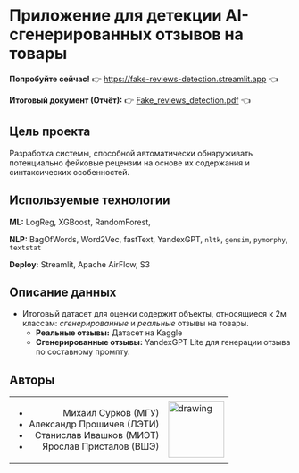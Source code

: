 # Приложение для детекции AI-сгенерированных отзывов на товары
**Попробуйте сейчас!** 👉 https://fake-reviews-detection.streamlit.app 👈

**Итоговый документ (Отчёт):** 👉  [Fake_reviews_detection.pdf](https://github.com/yaroslav-i-am/fake-reviews-detection-app/blob/master/Fake_reviews_detection.pdf) 👈

## Цель проекта
Разработка системы, способной автоматически обнаруживать потенциально фейковые рецензии на основе их содержания и синтаксических особенностей.

## Используемые технологии

**ML:** LogReg, XGBoost, RandomForest, 

**NLP:** BagOfWords, Word2Vec, fastText, YandexGPT, `nltk`, `gensim`, `pymorphy`, `textstat`

**Deploy:** Streamlit, Apache AirFlow, S3

## Описание данных
* Итоговый датасет для оценки содержит объекты, относящиеся к 2м классам: _сгенерированные_ и _реальные_ отзывы на товары.
  * **Реальные отзывы:** Датасет на Kaggle
  * **Сгенерированные отзывы:** YandexGPT Lite для генерации отзыва по составному промпту. 

## Авторы
<table cellpadding="0" cellspacing="0" border="0">
  <td rowspan="4" style="text-align:right">
    <ul>
      <li>Михаил Сурков (МГУ)</li>
      <li>Александр Прошичев (ЛЭТИ)</li>
      <li>Станислав Ивашков (МИЭТ)</li>
      <li>Ярослав Присталов (ВШЭ)</li>
    </ul>
  </td>
  <td>
    <img src="https://github.com/yaroslav-i-am/fake-reviews-detection-app/assets/77925460/a8c06494-d6d7-49d2-afe6-a586dc53fdfd" alt="drawing" width="100" align="middle"/>
  </td>
</table>
